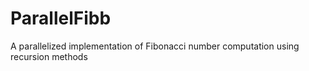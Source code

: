 # ParallelFibb
A parallelized implementation of Fibonacci number computation using recursion methods
